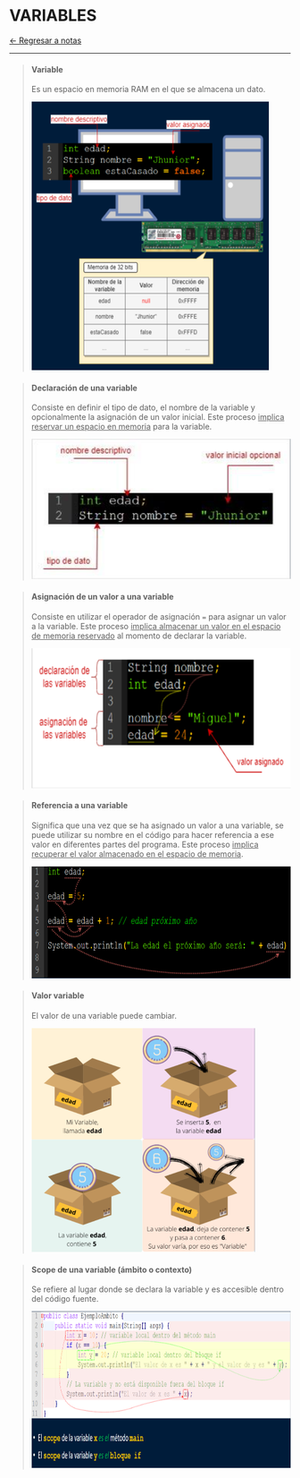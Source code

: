 # VARIABLES

[← Regresar a notas](../../README.md) <br>

---

> #### Variable
> Es un espacio en memoria RAM en el que se almacena un dato.
>
> <img src="../resources/images/variables/variable.png" width="425" height="480">

> #### Declaración de una variable
> Consiste en definir el tipo de dato, el nombre de la variable y opcionalmente la asignación de un valor inicial. 
> Este proceso <u>implica reservar un espacio en memoria</u> para la variable.
>
> <img src="../resources/images/variables/declare.png" width="500" height="250">

> #### Asignación de un valor a una variable
> Consiste en utilizar el operador de asignación `=` para asignar un valor a la variable. 
> Este proceso <u>implica almacenar un valor  en el espacio de memoria reservado</u> al momento de declarar la variable.
>
> <img src="../resources/images/variables/assign.png" width="600" height="250">

> #### Referencia a una variable
> Significa que una vez que se ha asignado un valor a una variable, se puede utilizar su nombre en el código para hacer referencia a ese valor en diferentes partes del programa. 
> Este proceso <u>implica recuperar el valor almacenado en el espacio de memoria</u>.
>
> <img src="../resources/images/variables/reference.png" width="600" height="200">

> #### Valor variable
> El valor de una variable puede cambiar.
> 
> <img src="../resources/images/variables/variable-value.png" width="400" height="400">

> #### Scope de una variable (ámbito o contexto)
> Se refiere al lugar donde se declara la variable y es accesible dentro del código fuente.
> 
> <img src="../resources/images/variables/scope.png" width="800" height="280">
> 
